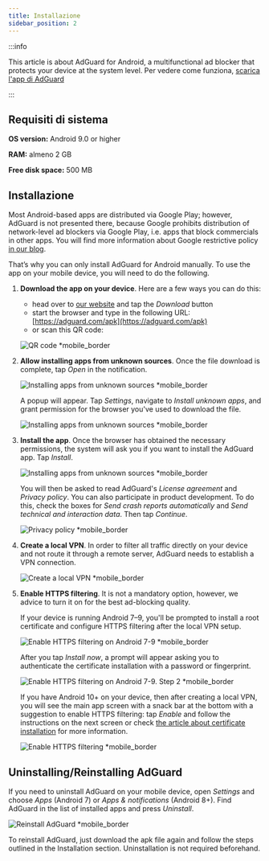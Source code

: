 ```yaml
---
title: Installazione
sidebar_position: 2
---
```


:::info

This article is about AdGuard for Android, a multifunctional ad blocker that protects your device at the system level. Per vedere come funziona, [scarica l'app di AdGuard](https://agrd.io/download-kb-adblock)

:::

## Requisiti di sistema

**OS version:** Android 9.0 or higher

**RAM:** almeno 2 GB

**Free disk space:** 500 MB

## Installazione

Most Android-based apps are distributed via Google Play; however, AdGuard is not presented there, because Google prohibits distribution of network-level ad blockers via Google Play, i.e. apps that block commercials in other apps. You will find more information about Google restrictive policy [in our blog](https://adguard.com/blog/adguard-google-play-removal.html).

That’s why you can only install AdGuard for Android manually. To use the app on your mobile device, you will need to do the following.

1. **Download the app on your device**. Here are a few ways you can do this:

    - head over to [our website](https://adguard.com/adguard-android/overview.html) and tap the *Download* button
    - start the browser and type in the following URL: [https://adguard.com/apk](https://adguard.com/apk)
    - or scan this QR code:

    ![QR code *mobile_border](https://cdn.adtidy.org/content/kb/ad_blocker/android/installation/inst-qr-en-1.png)

1. **Allow installing apps from unknown sources**. Once the file download is complete, tap *Open* in the notification.

    ![Installing apps from unknown sources *mobile_border](https://cdn.adtidy.org/content/kb/ad_blocker/android/installation/inst_1.png)

    A popup will appear. Tap *Settings*, navigate to *Install unknown apps*, and grant permission for the browser you've used to download the file.

    ![Installing apps from unknown sources *mobile_border](https://cdn.adtidy.org/content/kb/ad_blocker/android/installation/inst_3.png)

1. **Install the app**. Once the browser has obtained the necessary permissions, the system will ask you if you want to install the AdGuard app. Tap *Install*.

    ![Installing apps from unknown sources *mobile_border](https://cdn.adtidy.org/content/kb/ad_blocker/android/installation/inst_4.png)

    You will then be asked to read AdGuard's *License agreement* and *Privacy policy*. You can also participate in product development. To do this, check the boxes for *Send crash reports automatically* and *Send technical and interaction data*. Then tap *Continue*.

    ![Privacy policy *mobile_border](https://cdn.adtidy.org/content/kb/ad_blocker/android/installation/fl_3.png)

1. **Create a local VPN**. In order to filter all traffic directly on your device and not route it through a remote server, AdGuard needs to establish a VPN connection.

    ![Create a local VPN *mobile_border](https://cdn.adtidy.org/content/kb/ad_blocker/android/installation/fl_2.png)

1. **Enable HTTPS filtering**. It is not a mandatory option, however, we advice to turn it on for the best ad-blocking quality.

    If your device is running Android 7–9, you'll be prompted to install a root certificate and configure HTTPS filtering after the local VPN setup.

    ![Enable HTTPS filtering on Android 7-9 *mobile_border](https://cdn.adtidy.org/content/kb/ad_blocker/android/installation/cert_1.jpg)

    After you tap *Install now*, a prompt will appear asking you to authenticate the certificate installation with a password or fingerprint.

    ![Enable HTTPS filtering on Android 7-9. Step 2 *mobile_border](https://cdn.adtidy.org/content/kb/ad_blocker/android/installation/cert_2.jpg)

    If you have Android 10+ on your device, then after creating a local VPN, you will see the main app screen with a snack bar at the bottom with a suggestion to enable HTTPS filtering: tap *Enable* and follow the instructions on the next screen or check [the article about certificate installation](solving-problems/manual-certificate.md) for more information.

    ![Enable HTTPS filtering *mobile_border](https://cdn.adtidy.org/content/kb/ad_blocker/android/installation/fl_5.png)

## Uninstalling/Reinstalling AdGuard

If you need to uninstall AdGuard on your mobile device, open *Settings* and choose *Apps* (Android 7) or *Apps & notifications* (Android 8+). Find AdGuard in the list of installed apps and press *Uninstall*.

![Reinstall AdGuard *mobile_border](https://cdn.adtidy.org/content/kb/ad_blocker/android/installation/inst_4.png)

To reinstall AdGuard, just download the apk file again and follow the steps outlined in the Installation section. Uninstallation is not required beforehand.
